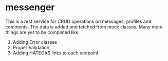 # messenger
This is a rest service for CRUD operations on messages, profiles and comments.
The data is added and fetched from mock classes.
Many more things are yet to be completed like 
1. Adding Error classes
2. Proper Validation
3. Adding HATEOAS links to each endpoint
